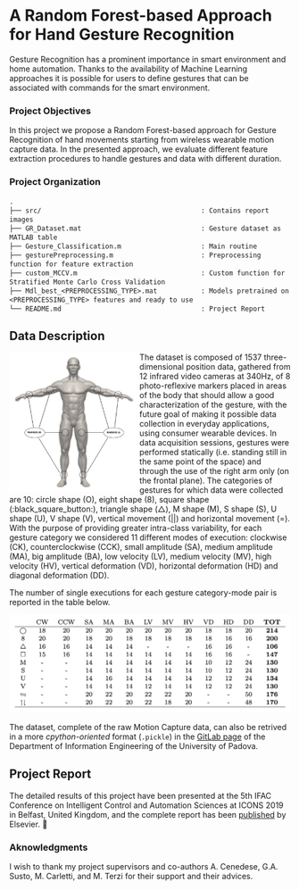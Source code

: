 # A Random Forest-based Approach for Hand Gesture Recognition
Gesture Recognition has a prominent importance in smart environment and home automation. Thanks to the availability of Machine Learning approaches it is possible for users to define gestures that can be associated with commands for the smart environment. 

### Project Objectives
In this project we propose a Random Forest-based approach for Gesture Recognition of hand movements starting from wireless wearable motion capture data. In the presented approach, we evaluate different feature extraction procedures to handle gestures and data with different duration.

### Project Organization
```
.
├── src/                                        : Contains report images
├── GR_Dataset.mat                              : Gesture dataset as MATLAB table
├── Gesture_Classification.m                    : Main routine
├── gesturePreprocessing.m                      : Preprocessing function for feature extraction
├── custom_MCCV.m                               : Custom function for Stratified Monte Carlo Cross Validation
├── Mdl_best_<PREPROCESSING_TYPE>.mat           : Models pretrained on <PREPROCESSING_TYPE> features and ready to use
└── README.md                                   : Project Report 
```

## Data Description
<img align="left" height="250" src="src/markers.png">
The dataset is composed of 1537 three-dimensional position data, gathered from 12 infrared video cameras at 340Hz, of 8 photo-reflexive markers placed in areas of the body that should allow a good characterization of the gesture, with the future goal of making it possible data collection in everyday applications, using consumer wearable devices. In data acquisition sessions, gestures were performed statically (i.e. standing still in the same point of the space) and through the use of the right arm only (on the frontal plane). The categories of gestures for which data were collected are 10: circle shape (O), eight shape (8), square shape (:black_square_button:), triangle shape (△), M shape (M), S shape (S), U shape (U), V shape (V), vertical movement (||) and horizontal movement (=). With the purpose of providing greater intra-class variability, for each gesture category we considered 11 different modes of execution: clockwise (CK), counterclockwise (CCK), small amplitude (SA), medium amplitude (MA), big amplitude (BA), low velocity (LV), medium velocity (MV), high velocity (HV), vertical deformation (VD), horizontal deformation (HD) and diagonal deformation (DD).

The number of single executions for each gesture category-mode pair is reported in the table below.
<p align="center">
 <img src="src/gestures.png" width="600">
</p>

The dataset, complete of the raw Motion Capture data, can also be retrived in a more _cpython-oriented_ format (`.pickle`) in the [GitLab page](https://gitlab.dei.unipd.it/dl_dei/gesture_recognition) of the Department of Information Engineering of the University of Padova.

## Project Report
The detailed results of this project have been presented at the 5th IFAC Conference on Intelligent Control and Automation Sciences at ICONS 2019 in Belfast, United Kingdom, and the complete report has been [published](https://www.sciencedirect.com/science/article/pii/S2405896319307591) by Elsevier. :memo:

### Aknowledgments
I wish to thank my project supervisors and co-authors A. Cenedese, G.A. Susto, M. Carletti, and M. Terzi for their support and their advices.
